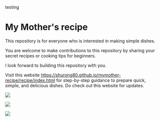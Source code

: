 testing

# My Mother's recipe

This repository is for everyone who is interested in making simple dishes. 

You are welcome to make contributions to this repository by sharing your secret recipes or cooking tips for beginners. 

I look forward to building this repository with you.


Visit this website <https://shurong80.github.io/mymother-recipe/recipe/index.html> for step-by-step guidance to prepare quick, simple, and delicious dishes. Do check out this website for updates.

![](https://github.com/shurong80/mymother-recipe/blob/main/recipe/1_Cabbage.jpg)

![](https://github.com/shurong80/mymother-recipe/blob/main/recipe/2_Tomato.jpg)

![](https://github.com/shurong80/mymother-recipe/blob/main/recipe/3_egg.jpg)

